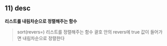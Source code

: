 ## 11) desc

**리스트를 내림차순으로 정렬해주는 함수**

> sort(revers=) 리스트를 정렬해주는 함수 괄호 안의 revers에 true 값이 들어가면 내림차순으로 정렬한다